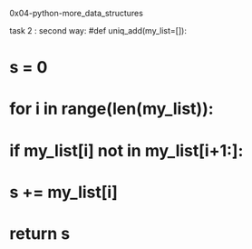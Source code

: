0x04-python-more_data_structures

task 2 : second way:
#def uniq_add(my_list=[]):
#    s = 0
#   for i in range(len(my_list)):
#      if my_list[i] not in my_list[i+1:]:
#         s += my_list[i]
#    return s
